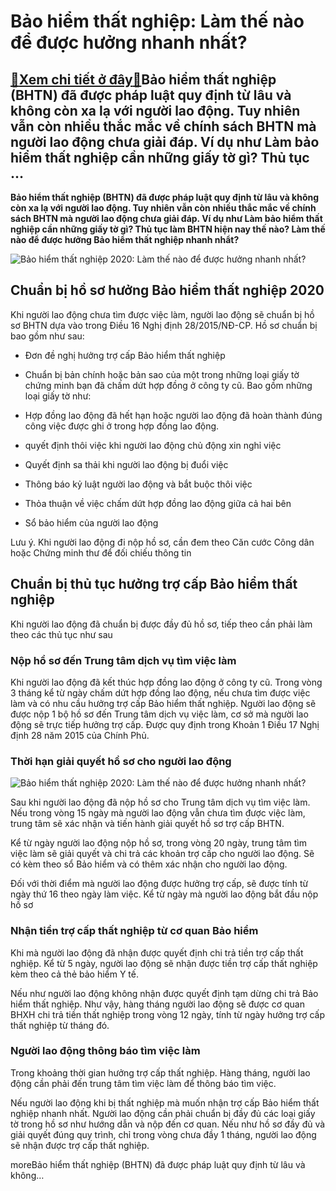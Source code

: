 Bảo hiểm thất nghiệp: Làm thế nào để được hưởng nhanh nhất?
===========================================================

[:gift:Xem chi tiết ở đây:gift:](https://hddtvn.com/bao-hiem-that-nghiep-lam-the-nao-de-duoc-huong-nhanh-nhat/)Bảo hiểm thất nghiệp (BHTN) đã được pháp luật quy định từ lâu và không còn xa lạ với người lao động. Tuy nhiên vẫn còn nhiều thắc mắc về chính sách BHTN mà người lao động chưa giải đáp. Ví dụ như Làm bảo hiểm thất nghiệp cần những giấy tờ gì? Thủ tục …
------------------------------------------------------------------------------------------------------------------------------------------------------------------------------------------------------------------------------------------------------------

**Bảo hiểm thất nghiệp (BHTN) đã được pháp luật quy định từ lâu và không còn xa lạ với người lao động. Tuy nhiên vẫn còn nhiều thắc mắc về chính sách BHTN mà người lao động chưa giải đáp. Ví dụ như Làm bảo hiểm thất nghiệp cần những giấy tờ gì? Thủ tục làm BHTN hiện nay thế nào? Làm thế nào để được hưởng Bảo hiểm thất nghiệp nhanh nhẩt?** 


![Bảo hiểm thất nghiệp 2020: Làm thế nào để được hưởng nhanh nhất?](https://hddtvn.com/wp-content/uploads/2021/01/employment.jpg)


Chuẩn bị hồ sơ hưởng Bảo hiểm thất nghiệp 2020
----------------------------------------------


Khi người lao động chưa tìm được việc làm, người lao động sẽ chuẩn bị hồ sơ BHTN dựa vào trong Điều 16 Nghị định 28/2015/NĐ-CP. Hồ sơ chuẩn bị bao gồm như sau:




* Đơn đề nghị hưởng trợ cấp Bảo hiểm thất nghiệp

* Chuẩn bị bản chính hoặc bản sao của một trong những loại giấy tờ chứng minh bạn đã chấm dứt hợp đồng ở công ty cũ. Bao gồm những loại giấy tờ như:



+ Hợp đồng lao động đã hết hạn hoặc người lao động đã hoàn thành đúng công việc được ghi ở trong hợp đồng lao động.


+ quyết định thôi việc khi người lao động chủ động xin nghỉ việc


+ Quyết định sa thải khi người lao động bị đuổi việc


+ Thông báo kỷ luật người lao động và bắt buộc thôi việc


+ Thỏa thuận về việc chấm dứt hợp đồng lao động giữa cả hai bên




* Sổ bảo hiểm của người lao động



Lưu ý. Khi người lao động đi nộp hồ sơ, cần đem theo Căn cước Công dân hoặc Chứng minh thư để đối chiếu thông tin


Chuẩn bị thủ tục hưởng trợ cấp Bảo hiểm thất nghiệp
---------------------------------------------------


Khi người lao động đã chuẩn bị được đầy đủ hồ sơ, tiếp theo cần phải làm theo các thủ tục như sau


### Nộp hồ sơ đến Trung tâm dịch vụ tìm việc làm


Khi người lao động đã kết thúc hợp đồng lao động ở công ty cũ. Trong vòng 3 tháng kể từ ngày chấm dứt hợp đồng lao động, nếu chưa tìm được việc làm và có nhu cầu hưởng trợ cấp Bảo hiểm thất nghiệp. Người lao động sẽ được nộp 1 bộ hồ sơ đến Trung tâm dịch vụ việc làm, cơ sở mà người lao động sẽ trực tiếp hưởng trợ cấp. Được quy định trong Khoản 1 Điều 17 Nghị định 28 năm 2015 của Chính Phủ.


### Thời hạn giải quyết hồ sơ cho người lao động


![Bảo hiểm thất nghiệp 2020: Làm thế nào để được hưởng nhanh nhất?](https://hddtvn.com/wp-content/uploads/2021/01/51484291_23843207826900429_8453968812310528_n-1-1024x788-1.png)


Sau khi người lao động đã nộp hồ sơ cho Trung tâm dịch vụ tìm việc làm. Nếu trong vòng 15 ngày mà người lao động vẫn chưa tìm được việc làm, trung tâm sẽ xác nhận và tiến hành giải quyết hồ sơ trợ cấp BHTN.


Kể từ ngày người lao động nộp hồ sơ, trong vòng 20 ngày, trung tâm tìm việc làm sẽ giải quyết và chi trả các khoản trợ cấp cho người lao động. Sẽ có kèm theo sổ Bảo hiểm và có thêm xác nhận cho người lao động.


Đối với thời điểm mà người lao động được hưởng trợ cấp, sẽ được tính từ ngày thứ 16 theo ngày làm việc. Kể từ ngày mà người lao động bắt đầu nộp hồ sơ


### Nhận tiền trợ cấp thất nghiệp từ cơ quan Bảo hiểm


Khi mà người lao động đã nhận được quyết định chi trả tiền trợ cấp thất nghiệp. Kể từ 5 ngày, người lao động sẽ nhận được tiền trợ cấp thất nghiệp kèm theo cả thẻ bảo hiểm Y tế.


Nếu như người lao động không nhận được quyết định tạm dừng chi trả Bảo hiểm thất nghiệp. Như vậy, hàng tháng người lao động sẽ được cơ quan BHXH chi trả tiền thất nghiệp trong vòng 12 ngày, tính từ ngày hưởng trợ cấp thất nghiệp từ tháng đó.


### Người lao động thông báo tìm việc làm


Trong khoảng thời gian hưởng trợ cấp thất nghiệp. Hàng tháng, người lao động cần phải đến trung tâm tìm việc làm để thông báo tìm việc.


Nếu người lao động khi bị thất nghiệp mà muốn nhận trợ cấp Bảo hiểm thất nghiệp nhanh nhất. Người lao động cần phải chuẩn bị đầy đủ các loại giấy tờ trong hồ sơ như hướng dẫn và nộp đến cơ quan. Nếu như hồ sơ đầy đủ và giải quyết đúng quy trình, chỉ trong vòng chưa đầy 1 tháng, người lao động sẽ nhận được trợ cấp thất nghiệp.


moreBảo hiểm thất nghiệp (BHTN) đã được pháp luật quy định từ lâu và không…

